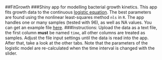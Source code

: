 ##FitGrowth
###Shiny app for modelling bacterial growth kinetics.
This app fits growth data to the continuous [logistic equation](https://en.wikipedia.org/wiki/Generalised_logistic_function). 
The best parameters are found using the nonlinear least-squares method `nls` in `R`. The app handles one or many samples (tested with 96), as well as NA values. You can get an example file [here](https://www.dropbox.com/sh/zzf7y3ijwkat55e/AABUvp7BAARIdYBqZWgk1E37a?dl=0).
###Instructions: 
Upload the data as a text file, the first column **must** be named `time`, all other columns are treated as samples. Adjust the file input settings until the data is read into the app. After that, take a look at the other tabs. Note that the parameters of the logistic model are re-calculated when the time interval is changed with the slider.
